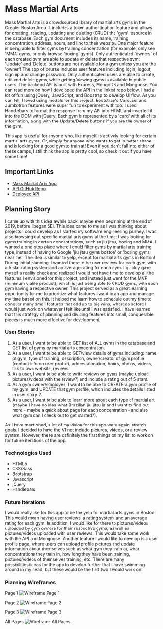 # Mass Martial Arts

Mass Martial Arts is a crowdsourced library of martial arts gyms in the Greater Boston Area. It includes a token authentication feature and allows for creating, reading, updating and deleting (CRUD) the 'gym' resource in the database. Each gym document includes its name, training concentration, address, hours, and link to their website. One major feature is being able to filter gyms by training concentration (for example, only see 'MMA' gyms, or only browse 'boxing' gyms). Only authenticated 'owners' of each created gym are able to update or delete that respective gym; 'Update' and 'Delete' buttons are not available for a gym unless you are the 'owner'! The app of course includes user features including login, logout, sign up and change password. Only authenticated users are able to create, edit and delete gyms, while getting/viewing gyms is available to public users. The backend API is built with Express, MongoDB and Mongoose. You can read more on how I developed the API in the linked repo below. I had a lot of fun using jQuery, JavaScript, and Boostrap to develop UI flow. As you can tell, I loved using modals for this project. Bootstrap's Carousel and Jumbotron features were super fun to experiment with too. I used Handlebars to format the response from my API into HTML and inserted it into the DOM with jQuery. Each gym is represented by a 'card' with all of its information, along with the Update/Delete buttons if you are the owner of the gym.

This app is useful for anyone who, like myself, is actively looking for certain martial arts gyms. Or, simply for anyone who wants to get in better shape and is looking for a good gym to train at! Even if you don't fall into either of these camps, I still think the app is pretty cool, so check it out if you have some time!

## Important Links

- [Mass Martial Arts App](https://perryfhuang.github.io/mass-martial-arts-client/)
- [API GitHub Repo](https://github.com/perryfhuang/mass-martial-arts-api)
- [Deployed API](https://mass-martial-arts-api.herokuapp.com/)

## Planning Story

I came up with this idea awhile back, maybe even beginning at the end of 2019, before I began SEI. This idea came to me as I was thinking about projects I could develop as I started my software engineering journey. I was also browsing out specific martial arts gyms at the time; I was looking for gyms training in certain concentrations, such as jiu jitsu, boxing and MMA. I wanted a one-stop place where I could filter gyms by martial arts training type, instead of having to Google 'jiu jitsu gyms boston' or 'boxing gyms near me'. The idea is similar to yelp, except for martial arts gyms in Boston! During initial planning, I wanted there to be user reviews for each gym, with a 5 star rating system and an average rating for each gym. I quickly gave myself a reality check and realized I would not have time to develop all the features I envisioned for this project, and instead just went for the MVP (minimum viable product), which is just being able to CRUD gyms, with each gym having a respective owner. This project served as a great learning opportunity for me to prioritize what features I want in an app and manage my time based on this. It helped me learn how to schedule out my time to conquer many small features that add up to big wins, whereas before I would just work on whatever I felt like until I was satisfied. I have learned that this strategy of planning and dividing features into small, conquerable pieces is much more effective for development.

### User Stories

1. As a user, I want to be able to GET list of ALL gyms in the database and GET list of gyms by martial arts concentration.
2. As a user, I want to be able to GET/view details of gyms including: name of gym, type of training, description, owner/creator of gym profile (contact info on user profile), address/location, hours, photos, videos, link to own website, reviews
3. As a user, I want to be able to write reviews on gyms (maybe upload pictures/videos with the review?) and include a rating out of 5 stars.
4. As a gym owner/employee, I want to be able to CREATE a gym profile of my gym, and UPDATE that gym profile, which includes the details listed in user story 2.
5. As a user, I want to be able to learn more about each type of martial art (maybe I have no idea what Brazilian jiu jitsu is and I want to find out more - maybe a quick about page for each concentration - and also what gym can I check out to get started?).

As I have mentioned, a lot of my vision for this app were again, stretch goals. I decided to have the V1 not include pictures, videos, or a review system. However, these are definitely the first things on my list to work on for future iterations of the app.

### Technologies Used

- HTML5
- CSS/Sass
- Bootstrap
- Javascript
- jQuery
- Handlebars

### Future Iterations

I would really like for this app to be the yelp for martial arts gyms in Boston! This would mean having user reviews, a rating system, and an average rating for each gym. In addition, I would like for there to pictures/videos uploaded by gym owners for their respective gyms, as well as pictures/videos uploaded with user reviews. This would take some work with the API and Mongoose. Another feature I would like to develop is a user profile page, where users can upload profile pictures and update information about themselves such as what gym they train at, what concentrations they train in, how long they have been training, pictures/videos of themselves training, etc. There are many possibilities/ideas for the app to develop further that I have swimming around in my head, but these would be the first two I would work on!

### Planning Wireframes
Page 1
![Wireframe Page 1](https://i.imgur.com/POvLwIO.jpg "Page 1")

Page 2
![Wireframe Page 2](https://i.imgur.com/QR3f7UN.jpg "Page 2")

Page 3
![Wireframe Page 3](https://i.imgur.com/2banINf.jpg "Page 3")

All Pages
![Wireframe All Pages](https://i.imgur.com/dv5MKv2.jpg?1 "All Pages")
